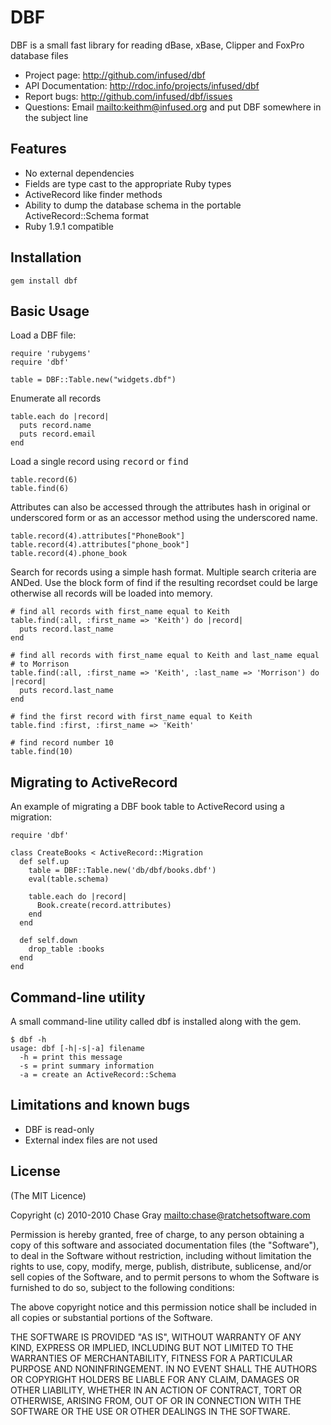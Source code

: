 # DBF

DBF is a small fast library for reading dBase, xBase, Clipper and FoxPro database files

* Project page: <http://github.com/infused/dbf>
* API Documentation: <http://rdoc.info/projects/infused/dbf>
* Report bugs: <http://github.com/infused/dbf/issues>
* Questions: Email <mailto:keithm@infused.org> and put DBF somewhere in the subject line

## Features

* No external dependencies
* Fields are type cast to the appropriate Ruby types
* ActiveRecord like finder methods
* Ability to dump the database schema in the portable ActiveRecord::Schema format
* Ruby 1.9.1 compatible

## Installation
  
    gem install dbf
  
## Basic Usage

Load a DBF file:

    require 'rubygems'
    require 'dbf'

    table = DBF::Table.new("widgets.dbf")

Enumerate all records

    table.each do |record|
      puts record.name
      puts record.email
    end
    
Load a single record using <tt>record</tt> or <tt>find</tt>

    table.record(6)
    table.find(6)

Attributes can also be accessed through the attributes hash in original or
underscored form or as an accessor method using the underscored name.

    table.record(4).attributes["PhoneBook"]
    table.record(4).attributes["phone_book"]
    table.record(4).phone_book
  
Search for records using a simple hash format.  Multiple search criteria are
ANDed. Use the block form of find if the resulting recordset could be large
otherwise all records will be loaded into memory.
    
    # find all records with first_name equal to Keith
    table.find(:all, :first_name => 'Keith') do |record|
      puts record.last_name
    end
    
    # find all records with first_name equal to Keith and last_name equal
    # to Morrison
    table.find(:all, :first_name => 'Keith', :last_name => 'Morrison') do |record|
      puts record.last_name
    end
    
    # find the first record with first_name equal to Keith
    table.find :first, :first_name => 'Keith'
    
    # find record number 10
    table.find(10)
  
## Migrating to ActiveRecord

An example of migrating a DBF book table to ActiveRecord using a migration:

    require 'dbf'

    class CreateBooks < ActiveRecord::Migration
      def self.up
        table = DBF::Table.new('db/dbf/books.dbf')
        eval(table.schema)

        table.each do |record|
          Book.create(record.attributes)
        end
      end

      def self.down
        drop_table :books
      end
    end
  
## Command-line utility

A small command-line utility called dbf is installed along with the gem.

    $ dbf -h
    usage: dbf [-h|-s|-a] filename
      -h = print this message
      -s = print summary information
      -a = create an ActiveRecord::Schema
  
## Limitations and known bugs
  
* DBF is read-only
* External index files are not used

## License

(The MIT Licence)

Copyright (c) 2010-2010 Chase Gray <mailto:chase@ratchetsoftware.com>

Permission is hereby granted, free of charge, to any person
obtaining a copy of this software and associated documentation
files (the "Software"), to deal in the Software without
restriction, including without limitation the rights to use,
copy, modify, merge, publish, distribute, sublicense, and/or sell
copies of the Software, and to permit persons to whom the
Software is furnished to do so, subject to the following
conditions:

The above copyright notice and this permission notice shall be
included in all copies or substantial portions of the Software.

THE SOFTWARE IS PROVIDED "AS IS", WITHOUT WARRANTY OF ANY KIND,
EXPRESS OR IMPLIED, INCLUDING BUT NOT LIMITED TO THE WARRANTIES
OF MERCHANTABILITY, FITNESS FOR A PARTICULAR PURPOSE AND
NONINFRINGEMENT. IN NO EVENT SHALL THE AUTHORS OR COPYRIGHT
HOLDERS BE LIABLE FOR ANY CLAIM, DAMAGES OR OTHER LIABILITY,
WHETHER IN AN ACTION OF CONTRACT, TORT OR OTHERWISE, ARISING
FROM, OUT OF OR IN CONNECTION WITH THE SOFTWARE OR THE USE OR
OTHER DEALINGS IN THE SOFTWARE.
